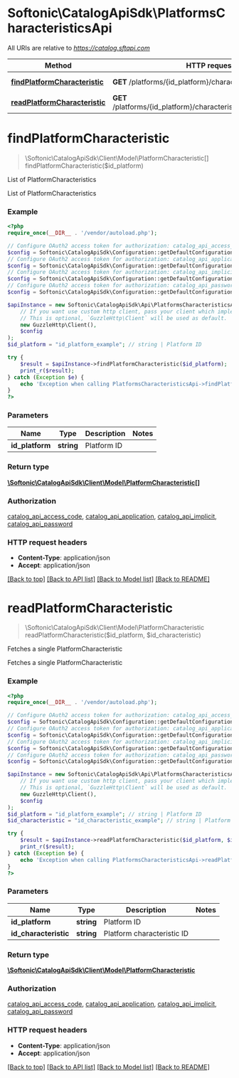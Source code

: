 # Softonic\CatalogApiSdk\PlatformsCharacteristicsApi

All URIs are relative to *https://catalog.sftapi.com*

Method | HTTP request | Description
------------- | ------------- | -------------
[**findPlatformCharacteristic**](PlatformsCharacteristicsApi.md#findPlatformCharacteristic) | **GET** /platforms/{id_platform}/characteristics | List of PlatformCharacteristics
[**readPlatformCharacteristic**](PlatformsCharacteristicsApi.md#readPlatformCharacteristic) | **GET** /platforms/{id_platform}/characteristics/{id_characteristic} | Fetches a single PlatformCharacteristic


# **findPlatformCharacteristic**
> \Softonic\CatalogApiSdk\Client\Model\PlatformCharacteristic[] findPlatformCharacteristic($id_platform)

List of PlatformCharacteristics

List of PlatformCharacteristics

### Example
```php
<?php
require_once(__DIR__ . '/vendor/autoload.php');

// Configure OAuth2 access token for authorization: catalog_api_access_code
$config = Softonic\CatalogApiSdk\Configuration::getDefaultConfiguration()->setAccessToken('YOUR_ACCESS_TOKEN');
// Configure OAuth2 access token for authorization: catalog_api_application
$config = Softonic\CatalogApiSdk\Configuration::getDefaultConfiguration()->setAccessToken('YOUR_ACCESS_TOKEN');
// Configure OAuth2 access token for authorization: catalog_api_implicit
$config = Softonic\CatalogApiSdk\Configuration::getDefaultConfiguration()->setAccessToken('YOUR_ACCESS_TOKEN');
// Configure OAuth2 access token for authorization: catalog_api_password
$config = Softonic\CatalogApiSdk\Configuration::getDefaultConfiguration()->setAccessToken('YOUR_ACCESS_TOKEN');

$apiInstance = new Softonic\CatalogApiSdk\Api\PlatformsCharacteristicsApi(
    // If you want use custom http client, pass your client which implements `GuzzleHttp\ClientInterface`.
    // This is optional, `GuzzleHttp\Client` will be used as default.
    new GuzzleHttp\Client(),
    $config
);
$id_platform = "id_platform_example"; // string | Platform ID

try {
    $result = $apiInstance->findPlatformCharacteristic($id_platform);
    print_r($result);
} catch (Exception $e) {
    echo 'Exception when calling PlatformsCharacteristicsApi->findPlatformCharacteristic: ', $e->getMessage(), PHP_EOL;
}
?>
```

### Parameters

Name | Type | Description  | Notes
------------- | ------------- | ------------- | -------------
 **id_platform** | **string**| Platform ID |

### Return type

[**\Softonic\CatalogApiSdk\Client\Model\PlatformCharacteristic[]**](../Model/PlatformCharacteristic.md)

### Authorization

[catalog_api_access_code](../../README.md#catalog_api_access_code), [catalog_api_application](../../README.md#catalog_api_application), [catalog_api_implicit](../../README.md#catalog_api_implicit), [catalog_api_password](../../README.md#catalog_api_password)

### HTTP request headers

 - **Content-Type**: application/json
 - **Accept**: application/json

[[Back to top]](#) [[Back to API list]](../../README.md#documentation-for-api-endpoints) [[Back to Model list]](../../README.md#documentation-for-models) [[Back to README]](../../README.md)

# **readPlatformCharacteristic**
> \Softonic\CatalogApiSdk\Client\Model\PlatformCharacteristic readPlatformCharacteristic($id_platform, $id_characteristic)

Fetches a single PlatformCharacteristic

Fetches a single PlatformCharacteristic

### Example
```php
<?php
require_once(__DIR__ . '/vendor/autoload.php');

// Configure OAuth2 access token for authorization: catalog_api_access_code
$config = Softonic\CatalogApiSdk\Configuration::getDefaultConfiguration()->setAccessToken('YOUR_ACCESS_TOKEN');
// Configure OAuth2 access token for authorization: catalog_api_application
$config = Softonic\CatalogApiSdk\Configuration::getDefaultConfiguration()->setAccessToken('YOUR_ACCESS_TOKEN');
// Configure OAuth2 access token for authorization: catalog_api_implicit
$config = Softonic\CatalogApiSdk\Configuration::getDefaultConfiguration()->setAccessToken('YOUR_ACCESS_TOKEN');
// Configure OAuth2 access token for authorization: catalog_api_password
$config = Softonic\CatalogApiSdk\Configuration::getDefaultConfiguration()->setAccessToken('YOUR_ACCESS_TOKEN');

$apiInstance = new Softonic\CatalogApiSdk\Api\PlatformsCharacteristicsApi(
    // If you want use custom http client, pass your client which implements `GuzzleHttp\ClientInterface`.
    // This is optional, `GuzzleHttp\Client` will be used as default.
    new GuzzleHttp\Client(),
    $config
);
$id_platform = "id_platform_example"; // string | Platform ID
$id_characteristic = "id_characteristic_example"; // string | Platform characteristic ID

try {
    $result = $apiInstance->readPlatformCharacteristic($id_platform, $id_characteristic);
    print_r($result);
} catch (Exception $e) {
    echo 'Exception when calling PlatformsCharacteristicsApi->readPlatformCharacteristic: ', $e->getMessage(), PHP_EOL;
}
?>
```

### Parameters

Name | Type | Description  | Notes
------------- | ------------- | ------------- | -------------
 **id_platform** | **string**| Platform ID |
 **id_characteristic** | **string**| Platform characteristic ID |

### Return type

[**\Softonic\CatalogApiSdk\Client\Model\PlatformCharacteristic**](../Model/PlatformCharacteristic.md)

### Authorization

[catalog_api_access_code](../../README.md#catalog_api_access_code), [catalog_api_application](../../README.md#catalog_api_application), [catalog_api_implicit](../../README.md#catalog_api_implicit), [catalog_api_password](../../README.md#catalog_api_password)

### HTTP request headers

 - **Content-Type**: application/json
 - **Accept**: application/json

[[Back to top]](#) [[Back to API list]](../../README.md#documentation-for-api-endpoints) [[Back to Model list]](../../README.md#documentation-for-models) [[Back to README]](../../README.md)

